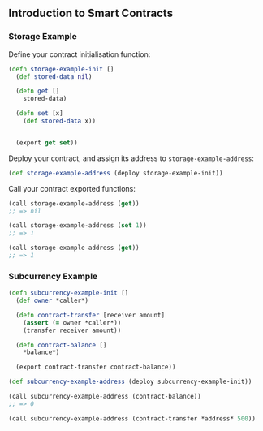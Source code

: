 ## Introduction to Smart Contracts

### Storage Example

Define your contract initialisation function:

```clojure
(defn storage-example-init []
  (def stored-data nil)

  (defn get []
    stored-data)

  (defn set [x]
    (def stored-data x))


  (export get set))
```

Deploy your contract, and assign its address to `storage-example-address`:

```clojure
(def storage-example-address (deploy storage-example-init))
```

Call your contract exported functions:

```clojure
(call storage-example-address (get))
;; => nil

(call storage-example-address (set 1))
;; => 1

(call storage-example-address (get))
;; => 1
```

### Subcurrency Example

```clojure
(defn subcurrency-example-init []
  (def owner *caller*)

  (defn contract-transfer [receiver amount]
    (assert (= owner *caller*))
    (transfer receiver amount))

  (defn contract-balance []
    *balance*)

  (export contract-transfer contract-balance))

(def subcurrency-example-address (deploy subcurrency-example-init))

(call subcurrency-example-address (contract-balance))
;; => 0

(call subcurrency-example-address (contract-transfer *address* 500))
```